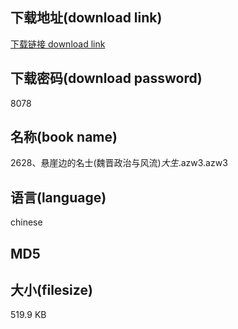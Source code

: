 ## 下载地址(download link)
[下载链接 download link](https://tutu365.netlify.app/?s=2628%E3%80%81%E6%82%AC%E5%B4%96%E8%BE%B9%E7%9A%84%E5%90%8D%E5%A3%AB%28%E9%AD%8F%E6%99%8B%E6%94%BF%E6%B2%BB%E4%B8%8E%E9%A3%8E%E6%B5%81%29_%E5%A4%A7%E7%94%9F_.azw3)

## 下载密码(download password)
8078

## 名称(book name)
2628、悬崖边的名士(魏晋政治与风流)_大生_.azw3.azw3

## 语言(language)
chinese

## MD5


## 大小(filesize)
519.9 KB
